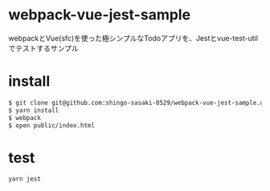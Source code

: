 # webpack-vue-jest-sample

webpackとVue(sfc)を使った極シンプルなTodoアプリを、Jestとvue-test-utilでテストするサンプル

# install

```bash
$ git clone git@github.com:shingo-sasaki-0529/webpack-vue-jest-sample.git
$ yarn install
$ webpack
$ open public/index.html
```

# test

```bash
yarn jest
```